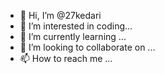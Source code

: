 - 👋 Hi, I’m @27kedari
- 👀 I’m interested in coding...
- 🌱 I’m currently learning ...
- 💞️ I’m looking to collaborate on ...
- 📫 How to reach me ...

<!---
27kedari/27kedari is a ✨ special ✨ repository because its `README.md` (this file) appears on your GitHub profile.
You can click the Preview link to take a look at your changes.
--->
